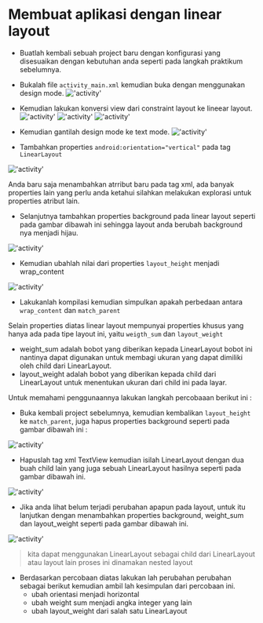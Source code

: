 # Membuat aplikasi dengan linear layout
- Buatlah kembali sebuah project baru dengan konfigurasi yang disesuaikan dengan kebutuhan anda seperti pada langkah praktikum sebelumnya.
- Bukalah file `activity_main.xml` kemudian buka dengan menggunakan design mode.
!['activity'](img/02-linear-layout.png)

- Kemudian lakukan konversi view dari constraint layout ke lineear layout.
!['activity'](img/02-lienar-layout-convertview.png)
!['activity'](img/02-linear-layout-convertview-2.png)
!['activity'](img/02-linear-layout-convertview-3.png)

- Kemudian gantilah design mode ke text mode. 
!['activity'](img/02-linear-layout-text-mode.png)

- Tambahkan properties `android:orientation="vertical"` pada tag `LinearLayout`

!['activity'](img/02-linear-layout-orientation.png)

Anda baru saja menambahkan atrribut baru pada tag xml, ada banyak properties lain yang perlu anda ketahui silahkan melakukan explorasi untuk properties atribut lain.

- Selanjutnya tambahkan properties background pada linear layout seperti pada gambar dibawah ini sehingga layout anda berubah background nya menjadi hijau.

!['activity'](img/02-linear-layout-background.png)

- Kemudian ubahlah nilai dari properties `layout_height` menjadi wrap_content

!['activity'](img/02-linear-layout-wrapcontent.png)

- Lakukanlah kompilasi kemudian simpulkan apakah perbedaan antara `wrap_content` dan `match_parent`

Selain properties diatas linear layout mempunyai properties khusus yang hanya ada pada tipe layout ini, yaitu `weigth_sum` dan `layout_weight`

- weight_sum adalah bobot yang diberikan kepada LinearLayout bobot ini nantinya dapat digunakan untuk membagi ukuran yang dapat dimiliki oleh child dari LinearLayout.
- layout_weight adalah bobot yang diberikan kepada child dari LinearLayout untuk menentukan ukuran dari child ini pada layar.

Untuk memahami penggunaannya lakukan langkah percobaaan berikut ini :

- Buka kembali project sebelumnya, kemudian kembalikan `layout_height` ke `match_parent`, juga hapus properties background seperti pada gambar dibawah ini :

!['activity'](img/02-linear-layout-text-mode.png)

- Hapuslah tag xml TextView kemudian isilah LinearLayout dengan dua buah child lain yang juga sebuah LinearLayout hasilnya seperti pada gambar dibawah ini.

!['activity'](img/02-linear-layout-nested.png)

- Jika anda lihat belum terjadi perubahan apapun pada layout, untuk itu lanjutkan dengan menambahkan properties background, weight_sum dan layout_weight seperti pada gambar dibawah ini.

!['activity'](img/02-linear-layout-weightsum.png)

> kita dapat menggunakan LinearLayout sebagai child dari LinearLayout atau layout lain proses ini dinamakan nested layout

- Berdasarkan percobaan diatas lakukan lah perubahan perubahan sebagai berikut kemudian ambil lah kesimpulan dari percobaan ini.
  - ubah orientasi menjadi horizontal
  - ubah weight sum menjadi angka integer yang lain
  - ubah layout_weight dari salah satu LinearLayout